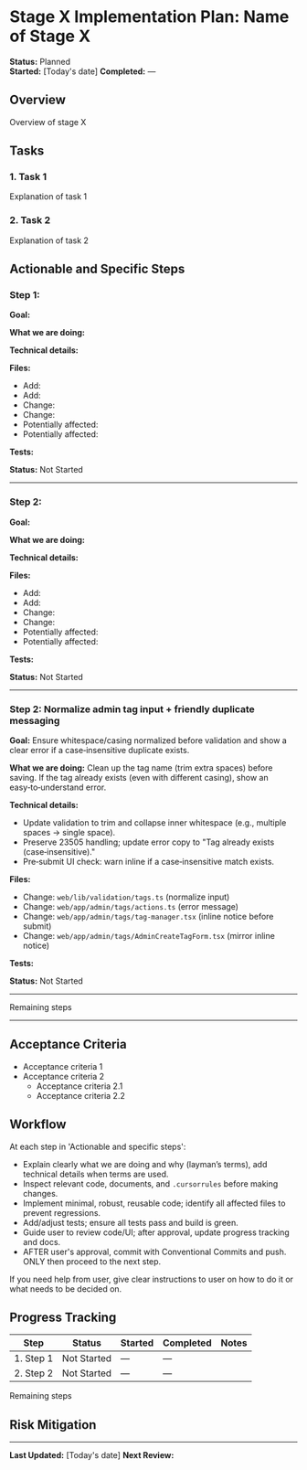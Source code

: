 # Stage X Implementation Plan: Name of Stage X

**Status:** Planned  
**Started:** [Today's date]
**Completed:** —

## Overview

Overview of stage X

## Tasks

### 1. Task 1
Explanation of task 1

### 2. Task 2  
Explanation of task 2


## Actionable and Specific Steps

### Step 1: 
**Goal:** 

**What we are doing:** 

**Technical details:**

**Files:**
- Add: 
- Add: 
- Change:
- Change:
- Potentially affected:
- Potentially affected:

**Tests:** 

**Status:** Not Started

---

### Step 2: 
**Goal:** 

**What we are doing:** 

**Technical details:**

**Files:**
- Add: 
- Add: 
- Change:
- Change:
- Potentially affected:
- Potentially affected:

**Tests:** 

**Status:** Not Started

--- 
### Step 2: Normalize admin tag input + friendly duplicate messaging
**Goal:** Ensure whitespace/casing normalized before validation and show a clear error if a case‑insensitive duplicate exists.

**What we are doing:** Clean up the tag name (trim extra spaces) before saving. If the tag already exists (even with different casing), show an easy‑to‑understand error.

**Technical details:**
- Update validation to trim and collapse inner whitespace (e.g., multiple spaces → single space).
- Preserve 23505 handling; update error copy to "Tag already exists (case‑insensitive)."
- Pre‑submit UI check: warn inline if a case‑insensitive match exists.

**Files:**
- Change: `web/lib/validation/tags.ts` (normalize input)
- Change: `web/app/admin/tags/actions.ts` (error message)
- Change: `web/app/admin/tags/tag-manager.tsx` (inline notice before submit)
- Change: `web/app/admin/tags/AdminCreateTagForm.tsx` (mirror inline notice)

**Tests:** 

**Status:** Not Started

---

Remaining steps

---

## Acceptance Criteria

- Acceptance criteria 1
- Acceptance criteria 2
  - Acceptance criteria 2.1
  - Acceptance criteria 2.2


## Workflow

At each step in 'Actionable and specific steps':

- Explain clearly what we are doing and why (layman’s terms), add technical details when terms are used.
- Inspect relevant code, documents, and `.cursorrules` before making changes.
- Implement minimal, robust, reusable code; identify all affected files to prevent regressions.
- Add/adjust tests; ensure all tests pass and build is green.
- Guide user to review code/UI; after approval, update progress tracking and docs.
- AFTER user's approval, commit with Conventional Commits and push. ONLY then proceed to the next step.

If you need help from user, give clear instructions to user on how to do it or what needs to be decided on.

## Progress Tracking

| Step | Status | Started | Completed | Notes |
|------|--------|---------|-----------|-------|
| 1. Step 1 | Not Started | — | — |  |
| 2. Step 2 | Not Started | — | — |  |
Remaining steps

## Risk Mitigation


---

**Last Updated:** [Today's date] 
**Next Review:** 


